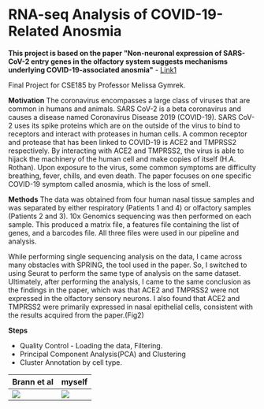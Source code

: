 
# RNA-seq Analysis of COVID-19-Related Anosmia

**This project is based on the paper "Non-neuronal expression of SARS-CoV-2 entry genes in the olfactory system suggests mechanisms underlying COVID-19-associated anosmia"** - [Link1]

Final Project for CSE185 by Professor Melissa Gymrek.

**Motivation**
The coronavirus encompasses a large class of viruses that are common in humans and animals. SARS CoV-2 is a beta coronavirus and causes a disease named Coronavirus Disease 2019 (COVID-19). SARS CoV-2 uses its spike proteins which are on the outside of the virus to bind to receptors and interact with proteases in human cells. A common receptor and protease that has been linked to COVID-19 is ACE2 and TMPRSS2 respectively. By interacting with ACE2 and TMPRSS2, the virus is able to hijack the machinery of the human cell and make copies of itself (H.A. Rothan). Upon exposure to the virus, some common symptoms are difficulty breathing, fever, chills, and even death. The paper focuses on one specific COVID-19 symptom called anosmia, which is the loss of smell.

**Methods**
The data was obtained from four human nasal tissue samples and was separated by either respiratory (Patients 1 and 4) or olfactory samples (Patients 2 and 3). 10x Genomics sequencing was then performed on each sample. This produced a matrix file, a features file containing the list of genes, and a barcodes file. All three files were used in our pipeline and analysis.

While performing single sequencing analysis on the data, I came across many obstacles with SPRING, the tool used in the paper. So, I switched to using Seurat to perform the same type of analysis on the same dataset. Ultimately, after performing the analysis, I came to the same conclusion as the findings in the paper, which was that ACE2 and TMPRSS2 were not expressed in the olfactory sensory neurons. I also found that ACE2 and TMPRSS2 were primarily expressed in nasal epithelial cells, consistent with the results acquired from the paper.(Fig2)

**Steps**
- Quality Control - Loading the data, Filtering.
- Principal Component Analysis(PCA) and Clustering
- Cluster Annotation by cell type.

| Brann et al | myself |
| ------ | ------ |
![](outputs/output_Biotouch/18-15_02-02-2018/Identification/ITALIC/ITALIC_movementPoints_cmc.png)  |  ![](outputs/output_Biotouch/18-15_02-02-2018/Identification/BLOCK_LETTERS/BLOCK_LETTERS_movementPoints_cmc.png)





[//]: # (These are reference links used in the body of this note and get stripped out when the markdown processor does its job. There is no need to format nicely because it shouldn't be seen. Thanks SO - http://stackoverflow.com/questions/4823468/store-comments-in-markdown-syntax)

   [Link1]: <https://pmc.ncbi.nlm.nih.gov/articles/PMC10715684/>
